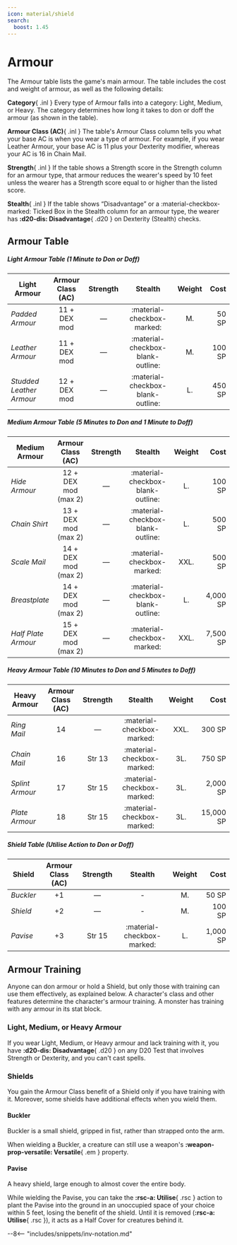 ```yaml
---
icon: material/shield
search:
  boost: 1.45
---
```


# Armour

The Armour table lists the game's main armour. The table includes the cost and weight of armour, as well as the following details:

**Category**{ .inl } Every type of Armour falls into a category: Light, Medium, or Heavy. The category determines how long it takes to don or doff the armour (as shown in the table).

**Armour Class (AC)**{ .inl } The table's Armour Class column tells you what your base AC is when you wear a type of armour. For example, if you wear Leather Armour, your base AC is 11 plus your Dexterity modifier, whereas your AC is 16 in Chain Mail.

**Strength**{ .inl } If the table shows a Strength score in the Strength column for an armour type, that armour reduces the wearer's speed by 10 feet unless the wearer has a Strength score equal to or higher than the listed score.

**Stealth**{ .inl } If the table shows “Disadvantage” or a :material-checkbox-marked: Ticked Box in the Stealth column for an armour type, the wearer has **:d20-dis: Disadvantage**{ .d20 } on Dexterity (Stealth) checks.

## Armour Table

##### Light Armour Table (1 Minute to Don or Doff)

| Light Armour | Armour Class (AC) | Strength | Stealth | Weight | Cost |
|---|:-:|:-:|:-:|:-:|--:|
| *Padded Armour* | 11 + DEX mod | — | :material-checkbox-marked: | M. | 50 SP |
| *Leather Armour* | 11 + DEX mod | — | :material-checkbox-blank-outline: | M. | 100 SP |
| *Studded Leather Armour* | 12 + DEX mod | — | :material-checkbox-blank-outline: | L. | 450 SP |

##### Medium Armour Table (5 Minutes to Don and 1 Minute to Doff)

| Medium Armour | Armour Class (AC) | Strength | Stealth | Weight | Cost |
|---|:-:|:-:|:-:|:-:|--:|
| *Hide Armour* | 12 + DEX mod (max 2) | — | :material-checkbox-blank-outline: | L. | 100 SP |
| *Chain Shirt* | 13 + DEX mod (max 2) | — | :material-checkbox-blank-outline: | L. | 500 SP |
| *Scale Mail* | 14 + DEX mod (max 2) | — | :material-checkbox-marked: | XXL. | 500 SP |
| *Breastplate* | 14 + DEX mod (max 2) | — | :material-checkbox-blank-outline: | L. | 4,000 SP |
| *Half Plate Armour* | 15 + DEX mod (max 2) | — | :material-checkbox-marked: | XXL. | 7,500 SP |

##### Heavy Armour Table (10 Minutes to Don and 5 Minutes to Doff)

| Heavy Armour | Armour Class (AC) | Strength | Stealth | Weight | Cost |
|---|:-:|:-:|:-:|:-:|--:|
| *Ring Mail* | 14 | — | :material-checkbox-marked: | XXL. | 300 SP |
| *Chain Mail* | 16 | Str 13 | :material-checkbox-marked: | 3L. | 750 SP |
| *Splint Armour* | 17 | Str 15 | :material-checkbox-marked: | 3L. | 2,000 SP |
| *Plate Armour* | 18 | Str 15 | :material-checkbox-marked: | 3L. | 15,000 SP |

##### Shield Table (Utilise Action to Don or Doff)

| Shield  | Armour Class (AC) | Strength | Stealth | Weight | Cost |
|---|:-:|:-:|:-:|:-:|--:|
| *Buckler* | +1 | — | - | M. | 50 SP |
| *Shield* | +2 | — | - | M. | 100 SP |
| *Pavise* | +3 | Str 15 | :material-checkbox-marked: | L. | 1,000 SP |

## Armour Training

Anyone can don armour or hold a Shield, but only those with training can use them effectively, as explained below. A character's class and other features determine the character's armour training. A monster has training with any armour in its stat block.

### Light, Medium, or Heavy Armour

If you wear Light, Medium, or Heavy armour and lack training with it, you have **:d20-dis: Disadvantage**{ .d20 } on any D20 Test that involves Strength or Dexterity, and you can't cast spells.

### Shields

You gain the Armour Class benefit of a Shield only if you have training with it. Moreover, some shields have additional effects when you wield them.

#### Buckler

Buckler is a small shield, gripped in fist, rather than strapped onto the arm. 

When wielding a Buckler, a creature can still use a weapon's **:weapon-prop-versatile: Versatile**{ .em } property.

#### Pavise

A heavy shield, large enough to almost cover the entire body. 

While wielding the Pavise, you can take the **:rsc-a: Utilise**{ .rsc } action to plant the Pavise into the ground in an unoccupied space of your choice within 5 feet, losing the benefit of the shield. Until it is removed (**:rsc-a: Utilise**{ .rsc }), it acts as a Half Cover for creatures behind it.

--8<-- "includes/snippets/inv-notation.md"
